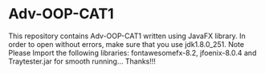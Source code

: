 # Adv-OOP-CAT1

This repository contains Adv-OOP-CAT1 written using JavaFX library. 
In order to open without errors, make sure that you use jdk1.8.0_251.
Note 
Please Import the following libraries:
fontawesomefx-8.2,
jfoenix-8.0.4 and
Traytester.jar
for smooth running...
Thanks!!!
